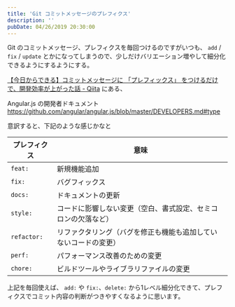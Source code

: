 ```yaml
---
title: 'Git コミットメッセージのプレフィクス'
description: ''
pubDate: 04/26/2019 20:30:00
---
```


<p>Git のコミットメッセージ、プレフィクスを毎回つけるのですがいつも、
<code>add</code> / <code>fix</code> / <code>update</code> とかになってしまうので、少しだけバリエーション増やして細分化できるようにするようにする。</p>

<p><a href="https://qiita.com/numanomanu/items/45dd285b286a1f7280ed">【今日からできる】コミットメッセージに 「プレフィックス」 をつけるだけで、開発効率が上がった話 - Qiita</a> にある、</p>

<p>Angular.js の開発者ドキュメント
<a href="https://github.com/angular/angular.js/blob/master/DEVELOPERS.md#type">https://github.com/angular/angular.js/blob/master/DEVELOPERS.md#type</a></p>

<p>意訳すると、下記のような感じかなと</p>

<table>
<thead>
<tr>
<th> プレフィクス </th>
<th> 意味 </th>
</tr>
</thead>
<tbody>
<tr>
<td> <code>feat:</code> </td>
<td> 新規機能追加 </td>
</tr>
<tr>
<td> <code>fix:</code> </td>
<td> バグフィックス </td>
</tr>
<tr>
<td> <code>docs:</code> </td>
<td> ドキュメントの更新 </td>
</tr>
<tr>
<td> <code>style:</code> </td>
<td> コードに影響しない変更（空白、書式設定、セミコロンの欠落など） </td>
</tr>
<tr>
<td> <code>refactor:</code> </td>
<td> リファクタリング（バグを修正も機能も追加していないコードの変更） </td>
</tr>
<tr>
<td> <code>perf:</code> </td>
<td> パフォーマンス改善のための変更 </td>
</tr>
<tr>
<td> <code>chore:</code> </td>
<td> ビルドツールやライブラリファイルの変更 </td>
</tr>
</tbody>
</table>

<p>上記を毎回使えば、 <code>add:</code> や <code>fix:</code>、<code>delete:</code> から1レベル細分化できて、プレフィクスでコミット内容の判断がつきやすくなるように思います。</p>
